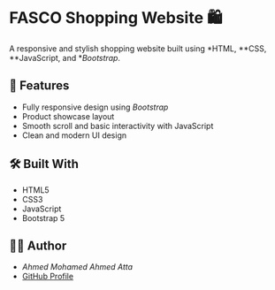 # FASCO Shopping Website 🛍

A responsive and stylish shopping website built using *HTML, **CSS, **JavaScript, and **Bootstrap*.

## 📌 Features
- Fully responsive design using *Bootstrap*
- Product showcase layout
- Smooth scroll and basic interactivity with JavaScript
- Clean and modern UI design

## 🛠 Built With
- HTML5
- CSS3
- JavaScript
- Bootstrap 5

## 👨‍💻 Author
- *Ahmed Mohamed Ahmed Atta*
- [GitHub Profile](https://github.com/atta238)
